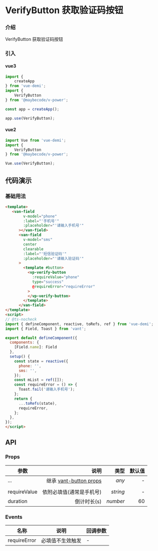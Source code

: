 # VerifyButton 获取验证码按钮

### 介绍

VerifyButton 获取验证码按钮

### 引入

#### vue3

```js
import {
    createApp
} from 'vue-demi';
import {
    VerifyButton
} from '@maybecode/v-power';

const app = createApp();

app.use(VerifyButton);
```

#### vue2

```js
import Vue from 'vue-demi';
import {
    VerifyButton
} from '@maybecode/v-power';

Vue.use(VerifyButton);
```

## 代码演示

### 基础用法

```html
<template>
   <van-field
        v-model="phone"
        :label="'手机号'"
        :placeholder="'请输入手机号'"
      ></van-field>
      <van-field
        v-model="sms"
        center
        clearable
        :label="'短信验证码'"
        :placeholder="'请输入验证码'"
      >
        <template #button>
          <vp-verify-button
            :requireValue="phone"
            type="success"
            @requireError="requireError"
          >
          </vp-verify-button>
        </template>
      </van-field>
</template>
<script>
// @ts-nocheck
import { defineComponent, reactive, toRefs, ref } from 'vue-demi';
import { Field, Toast } from 'vant';

export default defineComponent({
  components: {
    [Field.name]: Field
  },
  setup() {
    const state = reactive({
      phone: '',
      sms: '',
    });
    const mList = ref([]);
    const requireError = () => {
      Toast.fail('请输入手机号');
    };
    return {
      ...toRefs(state),
      requireError,
    };
  },
});
</script>
```

## API

### Props

| 参数         |                                                                              说明 |     类型 | 默认值 |
| ------------ | --------------------------------------------------------------------------------: | -------: | -----: |
| ...          | 继承 [vant-button props](https://vant-contrib.gitee.io/vant/#/zh-CN/button#props) |    _any_ |      - |
|              |
| requireValue |                                                          依附必填值(通常是手机号) | _string_ |      - |
| duration     |                                                                       倒计时长(s) | _number_ |     60 |

### Events

| 名称         | 说明             | 回调参数 |
| ------------ | ---------------- | -------- |
| requireError | 必填值不生效触发 | -        |